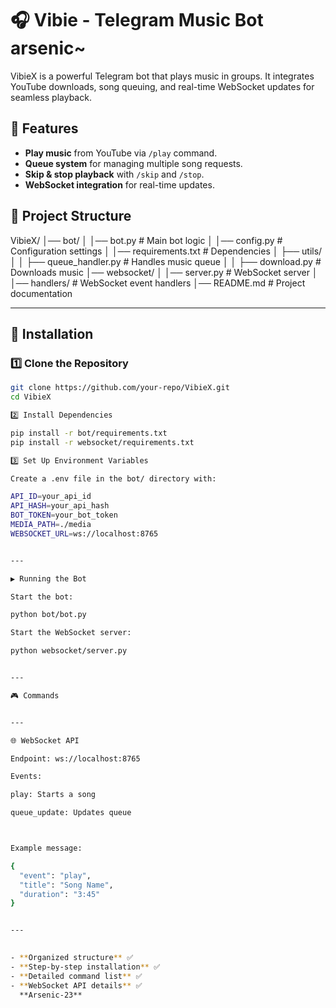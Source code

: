 
# 🎧 Vibie - Telegram Music Bot arsenic~

VibieX is a powerful Telegram bot that plays music in groups. It integrates YouTube downloads, song queuing, and real-time WebSocket updates for seamless playback.  

## 🚀 Features  
- **Play music** from YouTube via `/play` command.  
- **Queue system** for managing multiple song requests.  
- **Skip & stop playback** with `/skip` and `/stop`.  
- **WebSocket integration** for real-time updates.  

## 📂 Project Structure

VibieX/ │── bot/ │   │── bot.py              # Main bot logic │   │── config.py           # Configuration settings │   │── requirements.txt    # Dependencies │   ├── utils/ │   │   ├── queue_handler.py  # Handles music queue │   │   ├── download.py       # Downloads music │── websocket/ │   │── server.py           # WebSocket server │   │── handlers/           # WebSocket event handlers │── README.md               # Project documentation

---

## 🔧 Installation  

### 1️⃣ Clone the Repository  
```sh
git clone https://github.com/your-repo/VibieX.git  
cd VibieX

2️⃣ Install Dependencies

pip install -r bot/requirements.txt  
pip install -r websocket/requirements.txt

3️⃣ Set Up Environment Variables

Create a .env file in the bot/ directory with:

API_ID=your_api_id
API_HASH=your_api_hash
BOT_TOKEN=your_bot_token
MEDIA_PATH=./media
WEBSOCKET_URL=ws://localhost:8765


---

▶️ Running the Bot

Start the bot:

python bot/bot.py

Start the WebSocket server:

python websocket/server.py


---

🎮 Commands


---

🌐 WebSocket API

Endpoint: ws://localhost:8765

Events:

play: Starts a song

queue_update: Updates queue



Example message:

{
  "event": "play",
  "title": "Song Name",
  "duration": "3:45"
}


---

 
- **Organized structure** ✅  
- **Step-by-step installation** ✅  
- **Detailed command list** ✅  
- **WebSocket API details** ✅  
  **Arsenic-23**



